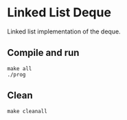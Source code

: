# Linked List Deque

Linked list implementation of the deque.

## Compile and run

    make all
    ./prog

## Clean

    make cleanall
